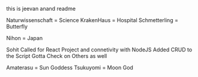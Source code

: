 this is jeevan anand readme

Naturwissenschaft = Science
KrakenHaus = Hospital
Schmetterling = Butterfly

Nihon = Japan

Sohit Called for React Project and connetivity with NodeJS
Added CRUD to the Script
Gotta Check on Others as well

Amaterasu = Sun Goddess
Tsukuyomi = Moon God

